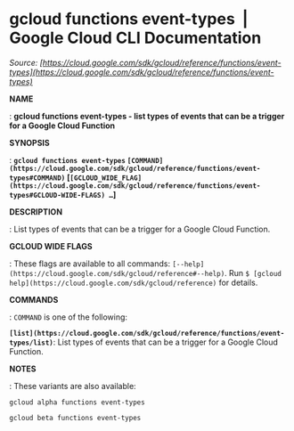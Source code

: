 # gcloud functions event-types  |  Google Cloud CLI Documentation

*Source: [https://cloud.google.com/sdk/gcloud/reference/functions/event-types](https://cloud.google.com/sdk/gcloud/reference/functions/event-types)*

**NAME**

: **gcloud functions event-types - list types of events that can be a trigger for a Google Cloud Function**

**SYNOPSIS**

: **`gcloud functions event-types` `[COMMAND](https://cloud.google.com/sdk/gcloud/reference/functions/event-types#COMMAND)` [`[GCLOUD_WIDE_FLAG](https://cloud.google.com/sdk/gcloud/reference/functions/event-types#GCLOUD-WIDE-FLAGS) …`]**

**DESCRIPTION**

: List types of events that can be a trigger for a Google Cloud Function.

**GCLOUD WIDE FLAGS**

: These flags are available to all commands: `[--help](https://cloud.google.com/sdk/gcloud/reference#--help)`.
Run `$ [gcloud help](https://cloud.google.com/sdk/gcloud/reference)` for details.

**COMMANDS**

: ``COMMAND`` is one of the following:

**`[list](https://cloud.google.com/sdk/gcloud/reference/functions/event-types/list)`**:
List types of events that can be a trigger for a Google Cloud Function.

**NOTES**

: These variants are also available:

```
gcloud alpha functions event-types
```

```
gcloud beta functions event-types
```